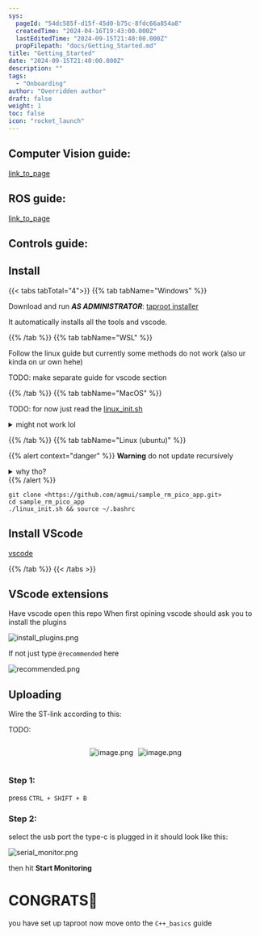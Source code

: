 ```yaml
---
sys:
  pageId: "54dc585f-d15f-45d0-b75c-8fdc66a854a8"
  createdTime: "2024-04-16T19:43:00.000Z"
  lastEditedTime: "2024-09-15T21:40:00.000Z"
  propFilepath: "docs/Getting_Started.md"
title: "Getting_Started"
date: "2024-09-15T21:40:00.000Z"
description: ""
tags:
  - "Onboarding"
author: "Overridden author"
draft: false
weight: 1
toc: false
icon: "rocket_launch"
---
```


## Computer Vision guide:

[link_to_page](86d45bc0-388b-4d26-8848-44f255f73d0e)

## ROS guide:

[link_to_page](3c76c1de-ec8f-46d6-8b0a-294005edc2d5)

## Controls guide:

## Install

{{< tabs tabTotal="4">}}
{{% tab tabName="Windows" %}}

Download and run _**AS ADMINISTRATOR**_: [taproot installer](https://github.com/Thornbots/TeachingFreshies/releases/tag/1.0)

It automatically installs all the tools and vscode.

{{% /tab %}}
{{% tab tabName="WSL" %}}

Follow the linux guide but currently some methods do not work (also ur kinda on ur own hehe)

TODO: make separate guide for vscode section

{{% /tab %}}
{{% tab tabName="MacOS" %}}

TODO: for now just read the [linux_init.sh](https://github.com/agmui/sample_rm_pico_app/blob/main/linux_init.sh)

<details>
<summary>might not work lol</summary>

`brew install libusb pkg-config`

Next install: [vscode](https://code.visualstudio.com/Download)

</details>

{{% /tab %}}
{{% tab tabName="Linux (ubuntu)" %}}

{{% alert context="danger" %}}
**Warning** do not update recursively
<details>
<summary>why tho?</summary>
There are some submodules that may go on for a while (like tinyusb) and I highly
recommend you don't need to get them.
If you want to see what submodules I update just look in `linux_init.sh`
</details>
{{% /alert %}}

```shell
git clone <https://github.com/agmui/sample_rm_pico_app.git>
cd sample_rm_pico_app
./linux_init.sh && source ~/.bashrc
```

## Install VScode

[vscode](https://code.visualstudio.com/Download)

{{% /tab %}}
{{< /tabs >}}

## VScode extensions

Have vscode open this repo
When first opining vscode should ask you to install the plugins

![install_plugins.png](https://prod-files-secure.s3.us-west-2.amazonaws.com/d518164a-d88e-44d1-a4ee-3adb3bd8bce0/89bd30f0-1825-4e77-867b-0a41ce370880/install_plugins.png?X-Amz-Algorithm=AWS4-HMAC-SHA256&X-Amz-Content-Sha256=UNSIGNED-PAYLOAD&X-Amz-Credential=ASIAZI2LB4664BJYNYD5%2F20250205%2Fus-west-2%2Fs3%2Faws4_request&X-Amz-Date=20250205T131449Z&X-Amz-Expires=3600&X-Amz-Security-Token=IQoJb3JpZ2luX2VjECsaCXVzLXdlc3QtMiJGMEQCIGvSdXVmjZRgGIxuRHK4d2GofZJGtnVZElD%2BpfwO8XOCAiAU2aEq7dOWZ6RZj4uwhurspZgPkpFuJkmi1k2uwZ%2Bomir%2FAwhEEAAaDDYzNzQyMzE4MzgwNSIMsyiPiw8Cr%2Byh5HaXKtwD3rOdQAGa0tgdzJNVVs9DLOSUFCk1dChvjoT90FlGTi9dua7Q01mjxcrjmSxRzmG5G9WaRSD6MX84xpX3B1mQowmyuDznIh4xXvdhvNTAMcXlphsk54mZLSXH3I1RzHF1ZiGAPBI0UdI8srDU08iOrgE%2F9NlMGR6Jlhd2iEIbCdkO7ndcMrPuvcqc%2BQMcbKPGuj8icLPiYmRlZYhR6LKFeTMuXdyYyQnISoBtSedsIy893L%2FYGdImvM7N9DwkxC4Fy1GYOwkAqG7gPi3Sbu62m6TOWIJPTTLFj7BGQR28J3p5jXjneftauI54voY7ZDgnbn45c4EEIb6BZXmmPRN8GR6Jl4hOHp6bttQ1TdKNCV42W2%2Fp0dde0OS7a%2FEFpuEjJd6bfsi37c1BpT6hM%2FqJ6OjXr8C%2Bq%2FRh%2BQw4mqviLfNohkWuirPHvLHlRQRJu5xTvMGyylj7qpJhwIilJGaX9v5ZOd1WTjQHs3VozyXgOA6SjaFD0nUiJpAeNRf9mZYauyf7KheddB9WzXwiXYkAAky%2B7a5BSMGmzx70uAGw%2FQRqYUUwCbR2N9mcSCL9zdkeG5qFv6gSb%2Fta5CK%2B5Ap5VQFtHIdBqlsZgnWCb7aozXceleadVpY0v4Lhk9sw8YyNvQY6pgEv9VTc136zHxOrjEl6ffZI9SMvzQTv6mVBTJIw0x%2Bg59KwUkJGuGQ12msBJDOTffWlrhUQJT8f2XXPII%2FSasLMrlFzmUjfOo1qo4dOO7wRPSI3fXX1v5iOAg8sa6XrqC0hp3Qx1vO%2Bx7UyfKKJnBoTf76o9D1j44KYgxeFlMMTvHu72JVYMXygeCAe0E8LbJ5EMxwAyWzKl%2Fm7%2FP7o%2FvUrJFiB9xpy&X-Amz-Signature=b7699063b1f3a31979a908a5818736558daf82a61e382e3510d0dbb2f2e42204&X-Amz-SignedHeaders=host&x-id=GetObject)

If not just type `@recommended` here  

![recommended.png](https://prod-files-secure.s3.us-west-2.amazonaws.com/d518164a-d88e-44d1-a4ee-3adb3bd8bce0/61e661e9-5d85-4dfc-be0d-8d2097a5e793/recommended.png?X-Amz-Algorithm=AWS4-HMAC-SHA256&X-Amz-Content-Sha256=UNSIGNED-PAYLOAD&X-Amz-Credential=ASIAZI2LB4664BJYNYD5%2F20250205%2Fus-west-2%2Fs3%2Faws4_request&X-Amz-Date=20250205T131449Z&X-Amz-Expires=3600&X-Amz-Security-Token=IQoJb3JpZ2luX2VjECsaCXVzLXdlc3QtMiJGMEQCIGvSdXVmjZRgGIxuRHK4d2GofZJGtnVZElD%2BpfwO8XOCAiAU2aEq7dOWZ6RZj4uwhurspZgPkpFuJkmi1k2uwZ%2Bomir%2FAwhEEAAaDDYzNzQyMzE4MzgwNSIMsyiPiw8Cr%2Byh5HaXKtwD3rOdQAGa0tgdzJNVVs9DLOSUFCk1dChvjoT90FlGTi9dua7Q01mjxcrjmSxRzmG5G9WaRSD6MX84xpX3B1mQowmyuDznIh4xXvdhvNTAMcXlphsk54mZLSXH3I1RzHF1ZiGAPBI0UdI8srDU08iOrgE%2F9NlMGR6Jlhd2iEIbCdkO7ndcMrPuvcqc%2BQMcbKPGuj8icLPiYmRlZYhR6LKFeTMuXdyYyQnISoBtSedsIy893L%2FYGdImvM7N9DwkxC4Fy1GYOwkAqG7gPi3Sbu62m6TOWIJPTTLFj7BGQR28J3p5jXjneftauI54voY7ZDgnbn45c4EEIb6BZXmmPRN8GR6Jl4hOHp6bttQ1TdKNCV42W2%2Fp0dde0OS7a%2FEFpuEjJd6bfsi37c1BpT6hM%2FqJ6OjXr8C%2Bq%2FRh%2BQw4mqviLfNohkWuirPHvLHlRQRJu5xTvMGyylj7qpJhwIilJGaX9v5ZOd1WTjQHs3VozyXgOA6SjaFD0nUiJpAeNRf9mZYauyf7KheddB9WzXwiXYkAAky%2B7a5BSMGmzx70uAGw%2FQRqYUUwCbR2N9mcSCL9zdkeG5qFv6gSb%2Fta5CK%2B5Ap5VQFtHIdBqlsZgnWCb7aozXceleadVpY0v4Lhk9sw8YyNvQY6pgEv9VTc136zHxOrjEl6ffZI9SMvzQTv6mVBTJIw0x%2Bg59KwUkJGuGQ12msBJDOTffWlrhUQJT8f2XXPII%2FSasLMrlFzmUjfOo1qo4dOO7wRPSI3fXX1v5iOAg8sa6XrqC0hp3Qx1vO%2Bx7UyfKKJnBoTf76o9D1j44KYgxeFlMMTvHu72JVYMXygeCAe0E8LbJ5EMxwAyWzKl%2Fm7%2FP7o%2FvUrJFiB9xpy&X-Amz-Signature=8974df7ca89eec9095e6789903f2fd9c30ec3050da323c3dca702354c375c95c&X-Amz-SignedHeaders=host&x-id=GetObject)

## Uploading

Wire the ST-link according to this:

TODO:

<div style="display: flex;flex-direction: row; column-gap:10px; max-width: 630px;justify-content: center;">
<div>

![image.png](https://prod-files-secure.s3.us-west-2.amazonaws.com/d518164a-d88e-44d1-a4ee-3adb3bd8bce0/210ecb78-1116-4d7b-b9b7-2292f66fa2c2/image.png?X-Amz-Algorithm=AWS4-HMAC-SHA256&X-Amz-Content-Sha256=UNSIGNED-PAYLOAD&X-Amz-Credential=ASIAZI2LB4667DI3GTSX%2F20250205%2Fus-west-2%2Fs3%2Faws4_request&X-Amz-Date=20250205T131451Z&X-Amz-Expires=3600&X-Amz-Security-Token=IQoJb3JpZ2luX2VjECsaCXVzLXdlc3QtMiJIMEYCIQCkqmDtmem8RRxZ6TfH9wUy56oEmgSDo3Tro0p1G9l9vAIhAOnBbvPy%2B6O4%2FQwVBAYUeVXoEYqr4u8LimY4nkD09ja1Kv8DCEQQABoMNjM3NDIzMTgzODA1Igwerjt4dKzhWI5vgf0q3ANRv8Zhg5SLgiDjQoiEPPp1PCrmjER%2BxodYiWOsUeg7m8vZi6U2fEgQrcXeB4DHQbAIJ%2B0RoqQPkhlBGmflF%2Fm87K3QI2en%2FBm7fdO%2BzBm2xXJ%2FAeFsNGMTSgwzl2y807tcaQcQFHwqNe9BMFwbAL6yEKgb5%2F%2Bn7N78T3yq1QjJSHhzNg9txaz9KdTEfeJer2G8jSFQbPhWgrCQ0kJCXfXERjui4HEybLKp9m%2FjCbiSkn8IaM%2FP64EUBXcG2PLrky3cN0mLoQaSeyp9MM%2BNr%2ByAfkDE7z7fomyMa2KZlkiF%2BuYtYjIYc6IYDmhzTf%2BBchnMupn2WLN1H7b2AWONWB3nMA50o9mY6tJAvZ0%2F2kZBel%2BdXH7l7HITj5YR1oKE3nDDXDplp%2FbiUZQH5w6yN3f2ZkIe8wCce0dsO7%2Bkl5sNqkcxZSDejDxLMSv27aLxJph4JpCse2ao0Z%2FB2hNJaKrSemuNHBZJ2KM3zu8S6fJmV9wmpkFYZLnEk2YAt2pRg9Uh1PzTqqPz04%2B8FZvyIzRYwXK8%2FselpJq7dtPtFG9L5uKyAma22KaAZgwsT%2Fq75oWCq8LWlRGTuQGVpzdpb78CaIKppenOhRL9YDIDzg4mUA05C5W4aqyEUefxhTDui429BjqkATx6yDrEXJy%2FpaOi9SMylxaj07C%2FhkO6CC1B9wAUQ7PdwY%2FDqQBgd4CYnjs5bSvils%2FWAPo8AtQ7PcMgZfmmFoKygXU1B5Z95n7LgcthXsgok3p2vOq3Uh8wBaIh4w5%2FB%2B7IDm%2BG2GdNAuEon72FNdUFjcphtj8uLP%2FRDHkMIGx2zpvqknQcp1sNPOAQW%2BT8M3vLlk1rS1X%2FhpsrfEVeRP4Yx4cq&X-Amz-Signature=8c346edf5d8d528b5e89aa43aea4d657ec1dd35157fdc0b77df6569b7d37ca49&X-Amz-SignedHeaders=host&x-id=GetObject)

</div>
<div>

![image.png](https://prod-files-secure.s3.us-west-2.amazonaws.com/d518164a-d88e-44d1-a4ee-3adb3bd8bce0/33a0fd0f-8ca6-4a86-8e09-26e95ded1fff/image.png?X-Amz-Algorithm=AWS4-HMAC-SHA256&X-Amz-Content-Sha256=UNSIGNED-PAYLOAD&X-Amz-Credential=ASIAZI2LB466SRJLURDA%2F20250205%2Fus-west-2%2Fs3%2Faws4_request&X-Amz-Date=20250205T131451Z&X-Amz-Expires=3600&X-Amz-Security-Token=IQoJb3JpZ2luX2VjECsaCXVzLXdlc3QtMiJIMEYCIQDDNRKW247UrVHkUVOG13bHst9Uq987ZV1e8RXgqhDaQwIhALR%2FXqzJfqPIsqWPFys%2BC34s35uuIqrGZV%2FRTD8uBTJlKv8DCEQQABoMNjM3NDIzMTgzODA1IgzF2KE4d6g94w6XnA8q3AMBqrrBvY%2F7hZaBKXWuzEIpUX3lcmHiCsOChb4Wq%2Fjgt7kDIHGIWO2JshbMR6UEnjp4Gkt5fkY332%2BXEEoLQSEyj7pIgBQ1hlvQel4LmMk%2BYYc3b%2F9RR5S1qEIPKm%2BLkj5njKdn3bl%2B8dv8T2YuJ9bYlBJjNeWNmTWDjpNVMcZzp0gc6x1kkJpoKMmBODga%2BypQlikmDP51Nevg8T0neMyT%2F1cuVB50eWqggtoPtbgLbHGpO3tg3ayvxzAr7LXxHXMiUczDlEy%2BT34VQI%2BxXQpPOOBGhOLy8PGkGVOk%2FQqslcxQsiEf%2FSjWeO4Ay9ocUitgcfJjaEDSClM9X7zGsc9q9jU4gwJhbkzXmrrtrmLrtE1JNZcLtlsPy2KHMpQF25DfoJyyF2jj0QK1fXZOJkf85ThocDJw%2BUc48Qn5KFlNkjEDB4ZMVm77xEJlv71yaULObHLfRNw9RbRSfqbLskPldE6biFQCSqfDiYq%2Fb0lzr0iTE2OmjdYk1KoKu83HAP5PPbItAC%2FtgfhckQLknDDKHsbQb7MrNRFgFK3mP7wqA5tP%2F%2BytCt4pMQFZcAJLTaRpESn3zSFGvD4b8eiTysFgpbDece5PkCjCaAf%2BI62nTmsG%2BfyEisl2Rdw9iTCPjI29BjqkAXe4auB7zDhMbyj6rq37SFQzNpv1h9yLi5OLl20Kxab3mbnaZhrVM%2BJwNPau91k9hcrXEW845GfO5rOpsX%2Fz8YaemUwMtMGSs0UxFzi8r3n8YRafkwXbg85oW2B7jRBPbLWwsdroZd%2BqDJmlgUctFy1O8h%2F1K0BxqHxntNosq76WQJzemmkzAQMS3PuhUz4vAfMonDFHGlL9SiDYdEFzmptui2RW&X-Amz-Signature=929b74a4851772b29fce74db40c2ed9e15aa5bd5d27c6bb72af1d0d7f3d9b79b&X-Amz-SignedHeaders=host&x-id=GetObject)

</div>
</div>

### Step 1:

press `CTRL + SHIFT + B`

### Step 2:

select the usb port the type-c is plugged in it should look like this:

![serial_monitor.png](https://prod-files-secure.s3.us-west-2.amazonaws.com/d518164a-d88e-44d1-a4ee-3adb3bd8bce0/f03f4774-05d4-4393-b6a0-d5efb6d315ab/serial_monitor.png?X-Amz-Algorithm=AWS4-HMAC-SHA256&X-Amz-Content-Sha256=UNSIGNED-PAYLOAD&X-Amz-Credential=ASIAZI2LB4664BJYNYD5%2F20250205%2Fus-west-2%2Fs3%2Faws4_request&X-Amz-Date=20250205T131449Z&X-Amz-Expires=3600&X-Amz-Security-Token=IQoJb3JpZ2luX2VjECsaCXVzLXdlc3QtMiJGMEQCIGvSdXVmjZRgGIxuRHK4d2GofZJGtnVZElD%2BpfwO8XOCAiAU2aEq7dOWZ6RZj4uwhurspZgPkpFuJkmi1k2uwZ%2Bomir%2FAwhEEAAaDDYzNzQyMzE4MzgwNSIMsyiPiw8Cr%2Byh5HaXKtwD3rOdQAGa0tgdzJNVVs9DLOSUFCk1dChvjoT90FlGTi9dua7Q01mjxcrjmSxRzmG5G9WaRSD6MX84xpX3B1mQowmyuDznIh4xXvdhvNTAMcXlphsk54mZLSXH3I1RzHF1ZiGAPBI0UdI8srDU08iOrgE%2F9NlMGR6Jlhd2iEIbCdkO7ndcMrPuvcqc%2BQMcbKPGuj8icLPiYmRlZYhR6LKFeTMuXdyYyQnISoBtSedsIy893L%2FYGdImvM7N9DwkxC4Fy1GYOwkAqG7gPi3Sbu62m6TOWIJPTTLFj7BGQR28J3p5jXjneftauI54voY7ZDgnbn45c4EEIb6BZXmmPRN8GR6Jl4hOHp6bttQ1TdKNCV42W2%2Fp0dde0OS7a%2FEFpuEjJd6bfsi37c1BpT6hM%2FqJ6OjXr8C%2Bq%2FRh%2BQw4mqviLfNohkWuirPHvLHlRQRJu5xTvMGyylj7qpJhwIilJGaX9v5ZOd1WTjQHs3VozyXgOA6SjaFD0nUiJpAeNRf9mZYauyf7KheddB9WzXwiXYkAAky%2B7a5BSMGmzx70uAGw%2FQRqYUUwCbR2N9mcSCL9zdkeG5qFv6gSb%2Fta5CK%2B5Ap5VQFtHIdBqlsZgnWCb7aozXceleadVpY0v4Lhk9sw8YyNvQY6pgEv9VTc136zHxOrjEl6ffZI9SMvzQTv6mVBTJIw0x%2Bg59KwUkJGuGQ12msBJDOTffWlrhUQJT8f2XXPII%2FSasLMrlFzmUjfOo1qo4dOO7wRPSI3fXX1v5iOAg8sa6XrqC0hp3Qx1vO%2Bx7UyfKKJnBoTf76o9D1j44KYgxeFlMMTvHu72JVYMXygeCAe0E8LbJ5EMxwAyWzKl%2Fm7%2FP7o%2FvUrJFiB9xpy&X-Amz-Signature=3cbabd86e450fca0537ffb36076fd4888f388e69508c5befb6f30611ee641c56&X-Amz-SignedHeaders=host&x-id=GetObject)

then hit **Start Monitoring**

# CONGRATS🎉

you have set up taproot now move onto the `C++_basics` guide
